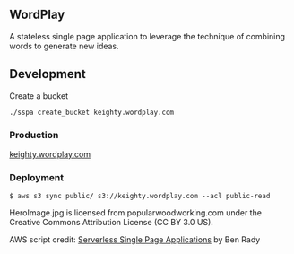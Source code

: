 ## WordPlay

A stateless single page application to leverage the technique of combining words to generate new ideas.

## Development
Create a bucket

```
./sspa create_bucket keighty.wordplay.com
```

### Production
[keighty.wordplay.com](http://keighty.wordplay.com.s3-website-us-east-1.amazonaws.com)

### Deployment
```
$ aws s3 sync public/ s3://keighty.wordplay.com --acl public-read
```

HeroImage.jpg is licensed from popularwoodworking.com under the Creative Commons Attribution License (CC BY 3.0 US).

AWS script credit: [Serverless Single Page Applications](https://pragprog.com/book/brapps/serverless-single-page-apps) by Ben Rady
